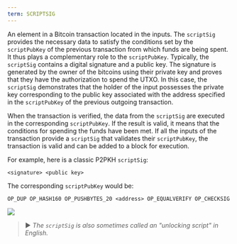 ```yaml
---
term: SCRIPTSIG
---
```


An element in a Bitcoin transaction located in the inputs. The `scriptSig` provides the necessary data to satisfy the conditions set by the `scriptPubKey` of the previous transaction from which funds are being spent. It thus plays a complementary role to the `scriptPubKey`. Typically, the `scriptSig` contains a digital signature and a public key. The signature is generated by the owner of the bitcoins using their private key and proves that they have the authorization to spend the UTXO. In this case, the `scriptSig` demonstrates that the holder of the input possesses the private key corresponding to the public key associated with the address specified in the `scriptPubKey` of the previous outgoing transaction.

When the transaction is verified, the data from the `scriptSig` are executed in the corresponding `scriptPubKey`. If the result is valid, it means that the conditions for spending the funds have been met. If all the inputs of the transaction provide a `scriptSig` that validates their `scriptPubKey`, the transaction is valid and can be added to a block for execution.

For example, here is a classic P2PKH `scriptSig`:

```text
<signature> <public key>
```

The corresponding `scriptPubKey` would be:

```text
OP_DUP OP_HASH160 OP_PUSHBYTES_20 <address> OP_EQUALVERIFY OP_CHECKSIG
```

![](../../dictionnaire/assets/35.webp)

> ► *The `scriptSig` is also sometimes called an "unlocking script" in English.*